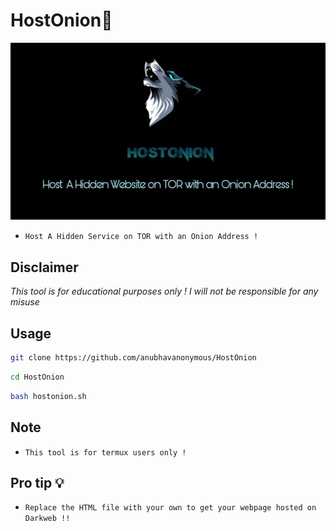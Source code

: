 # HostOnion🐺
<img src="PicsArt_01-11-06.54.19.jpg"><br>
* `Host A Hidden Service on TOR with an Onion Address !`

## Disclaimer
*This tool is for educational purposes only !*
*I will not be responsible for any misuse*

## Usage

```bash
git clone https://github.com/anubhavanonymous/HostOnion
```

```bash
cd HostOnion
```

```bash
bash hostonion.sh
```
## Note
* `This tool is for termux users only !`


## Pro tip 💡
* `Replace the HTML file with your own to get your webpage hosted on Darkweb !!`


